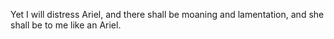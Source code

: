Yet I will distress Ariel, and there shall be moaning and lamentation, and she shall be to me like an Ariel.
